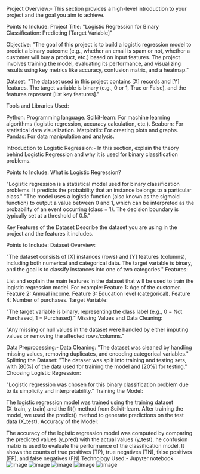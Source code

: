 Project Overview:-
This section provides a high-level introduction to your project and the goal you aim to achieve.

Points to Include:
Project Title: "Logistic Regression for Binary Classification: Predicting [Target Variable]"

Objective: "The goal of this project is to build a logistic regression model to predict a binary outcome (e.g., whether an email is spam or not, whether a customer will buy a product, etc.) based on input features. The project involves training the model, evaluating its performance, and visualizing results using key metrics like accuracy, confusion matrix, and a heatmap."

Dataset: "The dataset used in this project contains [X] records and [Y] features. The target variable is binary (e.g., 0 or 1, True or False), and the features represent [list key features]."

Tools and Libraries Used:

Python: Programming language.
Scikit-learn: For machine learning algorithms (logistic regression, accuracy calculation, etc.).
Seaborn: For statistical data visualization.
Matplotlib: For creating plots and graphs.
Pandas: For data manipulation and analysis.

 Introduction to Logistic Regression:-
In this section, explain the theory behind Logistic Regression and why it is used for binary classification problems.

Points to Include:
What is Logistic Regression?

"Logistic regression is a statistical model used for binary classification problems. It predicts the probability that an instance belongs to a particular class."
"The model uses a logistic function (also known as the sigmoid function) to output a value between 0 and 1, which can be interpreted as the probability of an event occurring (class = 1). The decision boundary is typically set at a threshold of 0.5."

Key Features of the Dataset
Describe the dataset you are using in the project and the features it includes.

Points to Include:
Dataset Overview:

"The dataset consists of [X] instances (rows) and [Y] features (columns), including both numerical and categorical data. The target variable is binary, and the goal is to classify instances into one of two categories."
Features:

List and explain the main features in the dataset that will be used to train the logistic regression model. For example:
Feature 1: Age of the customer.
Feature 2: Annual income.
Feature 3: Education level (categorical).
Feature 4: Number of purchases.
Target Variable:

"The target variable is binary, representing the class label (e.g., 0 = Not Purchased, 1 = Purchased)."
Missing Values and Data Cleaning:

"Any missing or null values in the dataset were handled by either imputing values or removing the affected rows/columns."

Data Preprocessing:-
Data Cleaning:
"The dataset was cleaned by handling missing values, removing duplicates, and encoding categorical variables."
Splitting the Dataset:
"The dataset was split into training and testing sets, with [80%] of the data used for training the model and [20%] for testing."
Choosing Logistic Regression:

"Logistic regression was chosen for this binary classification problem due to its simplicity and interpretability."
Training the Model:

The logistic regression model was trained using the training dataset (X_train, y_train) and the fit() method from Scikit-learn. After training the model, we used the predict() method to generate predictions on the test data (X_test).
Accuracy of the Model:

The accuracy of the logistic regression model was computed by comparing the predicted values (y_pred) with the actual values (y_test).
he confusion matrix is used to evaluate the performance of the classification model. It shows the counts of true positives (TP), true negatives (TN), false positives (FP), and false negatives (FN)
Technology Used:- Jupyter notebook
![image](https://github.com/user-attachments/assets/3545cc9e-bc12-4bbc-b621-5e5a28dcc867)
![image](https://github.com/user-attachments/assets/fc8300fe-dc6e-4a4a-974e-8edb3d5fc698)
![image](https://github.com/user-attachments/assets/f55ad11c-d97c-47d2-86f8-bcf829ae4720)
![image](https://github.com/user-attachments/assets/380c2ea8-bc9d-4ba0-8510-5b4e0919b44c)
![image](https://github.com/user-attachments/assets/31aa48ba-682b-4e6f-968f-4a9bcb381229)







